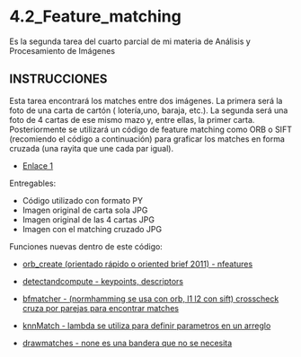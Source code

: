 # 4.2_Feature_matching
Es la segunda tarea del cuarto parcial de mi materia de Análisis y Procesamiento de Imágenes

## **INSTRUCCIONES**

Esta tarea encontrará los matches entre dos imágenes. La primera será la foto de una carta de cartón ( lotería,uno, baraja, etc.). La segunda será una foto de 4 cartas de ese mismo mazo y, entre ellas, la primer carta. Posteriormente se utilizará un código de feature matching como ORB o SIFT (recomiendo el código a continuación) para graficar los matches en forma cruzada (una rayita que une cada par igual).  
- [Enlace 1](https://blog.francium.tech/feature-detection-and-matching-with-opencv-5fd2394a590)

Entregables:
- Código utilizado con formato PY
- Imagen original de carta sola JPG
- Imagen original de las 4 cartas JPG
- Imagen con el matching cruzado JPG


Funciones nuevas dentro de este código:


- [orb_create (orientado rápido o oriented brief 2011) - nfeatures](https://docs.opencv.org/3.4/db/d95/classcv_1_1ORB.html)


- [detectandcompute - keypoints, descriptors](https://docs.opencv.org/3.4/d0/d13/classcv_1_1Feature2D.html)


- [bfmatcher - (normhamming se usa con orb, l1 l2 con sift) crosscheck cruza por parejas para encontrar matches](https://docs.opencv.org/3.4/d3/da1/classcv_1_1BFMatcher.html)


- [knnMatch - lambda se utiliza para definir parametros en un arreglo](https://docs.opencv.org/3.4/db/d39/classcv_1_1DescriptorMatcher.html)


- [drawmatches - none es una bandera que no se necesita](https://docs.opencv.org/3.4/d4/d5d/group__features2d__draw.html)
